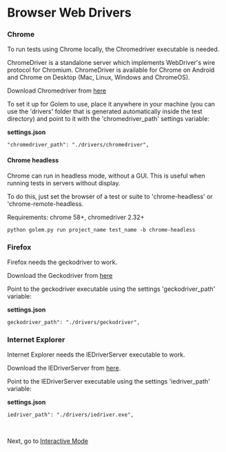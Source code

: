 Browser Web Drivers
==================================================


### Chrome

To run tests using Chrome locally, the Chromedriver executable is needed.

ChromeDriver is a standalone server which implements WebDriver's wire protocol for Chromium. ChromeDriver is available for Chrome on Android and Chrome on Desktop (Mac, Linux, Windows and ChromeOS).  

Download Chromedriver from [here](https://sites.google.com/a/chromium.org/chromedriver/)

To set it up for Golem to use, place it anywhere in your machine (you can use the 'drivers' folder that is generated automatically inside the test directory) and point to it with the 'chromedriver_path' settings variable:

**settings.json**
```
"chromedriver_path": "./drivers/chromedriver",
```

#### Chrome headless

Chrome can run in headless mode, without a GUI. This is useful when running tests in servers without display.

To do this, just set the browser of a test or suite to 'chrome-headless' or 'chrome-remote-headless.

Requirements: chrome 58+, chromedriver 2.32+

```
python golem.py run project_name test_name -b chrome-headless
```


### Firefox

Firefox needs the geckodriver to work.

Download the Geckodriver from [here](https://github.com/mozilla/geckodriver/releases)

Point to the geckodriver executable using the settings 'geckodriver_path' variable:

**settings.json**
```
geckodriver_path": "./drivers/geckodriver",
```


### Internet Explorer

Internet Explorer needs the IEDriverServer executable to work.

Download the IEDriverServer from [here](http://selenium-release.storage.googleapis.com/index.html).

Point to the IEDriverServer executable using the settings 'iedriver_path' variable:

**settings.json**
```
iedriver_path": "./drivers/iedriver.exe",
```

<br>

Next, go to [Interactive Mode](Interactive-mode.html)
